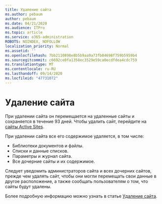 ```yaml
---
title: Удаление сайта
ms.author: pebaum
author: pebaum
ms.date: 04/21/2020
ms.audience: ITPro
ms.topic: article
ms.service: o365-administration
ROBOTS: NOINDEX, NOFOLLOW
localization_priority: Normal
ms.assetid: ''
ms.openlocfilehash: 7bb2110898e8b5b9aa9a73fb04698f759b5959b4
ms.sourcegitcommit: c6692ce0fa1358ec3529e59ca0ecdfdea4cdc759
ms.translationtype: MT
ms.contentlocale: ru-RU
ms.lasthandoff: 09/14/2020
ms.locfileid: "47731072"
---
```

# <a name="delete-a-site"></a>Удаление сайта

При удалении сайта он перемещается на удаленные сайты и сохраняется в течение 93 дней. Чтобы удалить сайт, перейдите на [сайты Active Sites](https://admin.microsoft.com/sharepoint?page=sitemanagement&modern=true). 

При удалении сайта все его содержимое удаляется, в том числе:

- Библиотеки документов и файлы.
- Списки и данные списков.
- Параметры и журнал сайта.
- Все дочерние сайты и их содержимое.

Следует уведомить администраторов сайта и всех дочерних сайтов, прежде чем удалять сайт, чтобы они могли перемещать свои данные в другое расположение, а также сообщать пользователям о том, что сайты будут удалены.

Более подробную информацию можно узнать в статье [Удаление сайта](https://docs.microsoft.com/sharepoint/delete-site-collection).
